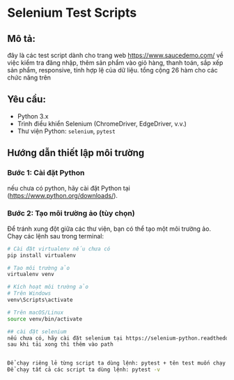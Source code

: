 # Selenium Test Scripts

## Mô tả:
đây là các test script dành cho trang web https://www.saucedemo.com/ về việc kiểm tra đăng nhập, thêm sản phẩm vào giỏ hàng, thanh toán, sắp xếp sản phẩm, responsive, tính hợp lệ của dữ liệu.
tổng cộng 26 hàm cho các chức năng trên 
## Yêu cầu: 
- Python 3.x
- Trình điều khiển Selenium (ChromeDriver, EdgeDriver, v.v.)
- Thư viện Python: `selenium`, `pytest`

## Hướng dẫn thiết lập môi trường
### Bước 1: Cài đặt Python
nếu chưa có python, hãy cài đặt Python tại (https://www.python.org/downloads/).
### Bước 2: Tạo môi trường ảo (tùy chọn)
Để tránh xung đột giữa các thư viện, bạn có thể tạo một môi trường ảo. Chạy các lệnh sau trong terminal:
```bash
# Cài đặt virtualenv nếu chưa có
pip install virtualenv

# Tạo môi trường ảo
virtualenv venv

# Kích hoạt môi trường ảo
# Trên Windows
venv\Scripts\activate

# Trên macOS/Linux
source venv/bin/activate

## cài đặt selenium 
nếu chưa có, hãy cài đặt selenium tại https://selenium-python.readthedocs.io/installation.html#downloading-selenium-server
sau khi tải xong thì thêm vào path


Để chạy riêng lẻ từng script ta dùng lệnh: pytest + tên test muốn chạy
Để chạy tất cả các script ta dùng lệnh: pytest -v 
